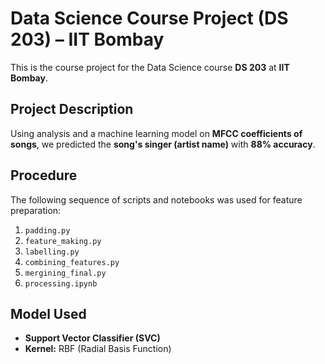 # Data Science Course Project (DS 203) – IIT Bombay

This is the course project for the Data Science course **DS 203** at **IIT Bombay**.

## Project Description

Using analysis and a machine learning model on **MFCC coefficients of songs**, we predicted the **song's singer (artist name)** with **88% accuracy**.

## Procedure

The following sequence of scripts and notebooks was used for feature preparation:

1. `padding.py`  
2. `feature_making.py`  
3. `labelling.py`  
4. `combining_features.py`  
5. `mergining_final.py`  
6. `processing.ipynb`

## Model Used

- **Support Vector Classifier (SVC)**  
- **Kernel:** RBF (Radial Basis Function)
